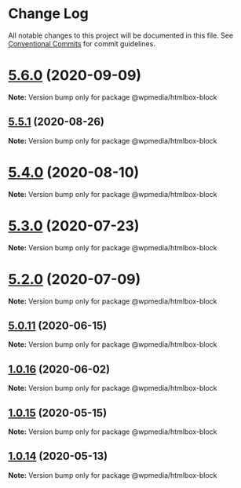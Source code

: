 # Change Log

All notable changes to this project will be documented in this file.
See [Conventional Commits](https://conventionalcommits.org) for commit guidelines.

# [5.6.0](https://github.com/WPMedia/fusion-news-theme-blocks/compare/v5.6.0-beta.0...v5.6.0) (2020-09-09)

**Note:** Version bump only for package @wpmedia/htmlbox-block





## [5.5.1](https://github.com/WPMedia/fusion-news-theme-blocks/compare/v5.5.1-beta.0...v5.5.1) (2020-08-26)

**Note:** Version bump only for package @wpmedia/htmlbox-block





# [5.4.0](https://github.com/WPMedia/fusion-news-theme-blocks/compare/v5.4.0-beta.0...v5.4.0) (2020-08-10)

**Note:** Version bump only for package @wpmedia/htmlbox-block





# [5.3.0](https://github.com/WPMedia/fusion-news-theme-blocks/compare/v5.3.0-beta.0...v5.3.0) (2020-07-23)

**Note:** Version bump only for package @wpmedia/htmlbox-block





# [5.2.0](https://github.com/WPMedia/fusion-news-theme-blocks/compare/v5.2.0-beta.0...v5.2.0) (2020-07-09)

**Note:** Version bump only for package @wpmedia/htmlbox-block





## [5.0.11](https://github.com/WPMedia/fusion-news-theme-blocks/compare/v5.0.11-beta.0...v5.0.11) (2020-06-15)

**Note:** Version bump only for package @wpmedia/htmlbox-block





## [1.0.16](https://github.com/WPMedia/fusion-news-theme-blocks/compare/@wpmedia/htmlbox-block@1.0.16-beta.0...@wpmedia/htmlbox-block@1.0.16) (2020-06-02)

**Note:** Version bump only for package @wpmedia/htmlbox-block





## [1.0.15](https://github.com/WPMedia/fusion-news-theme-blocks/compare/@wpmedia/htmlbox-block@1.0.15-hotfix.0...@wpmedia/htmlbox-block@1.0.15) (2020-05-15)

**Note:** Version bump only for package @wpmedia/htmlbox-block





## [1.0.14](https://github.com/WPMedia/fusion-news-theme-blocks/compare/@wpmedia/htmlbox-block@1.0.14-beta.0...@wpmedia/htmlbox-block@1.0.14) (2020-05-13)

**Note:** Version bump only for package @wpmedia/htmlbox-block
